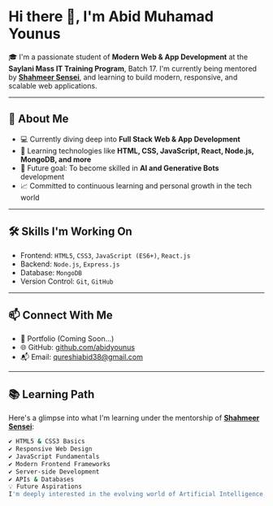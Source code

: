 # Hi there 👋, I'm Abid Muhamad Younus

🎓 I'm a passionate student of **Modern Web & App Development** at the **Saylani Mass IT Training Program**, Batch 17. I'm currently being mentored by [**Shahmeer Sensei**](https://github.com/shahmeersensei/teaching-web-at-smit-batch-17), and learning to build modern, responsive, and scalable web applications.

---

## 🚀 About Me

- 💻 Currently diving deep into **Full Stack Web & App Development**
- 🌱 Learning technologies like **HTML, CSS, JavaScript, React, Node.js, MongoDB, and more**
- 🤖 Future goal: To become skilled in **AI and Generative Bots** development
- 📈 Committed to continuous learning and personal growth in the tech world

---

## 🛠️ Skills I'm Working On

- Frontend: `HTML5`, `CSS3`, `JavaScript (ES6+)`, `React.js`
- Backend: `Node.js`, `Express.js`
- Database: `MongoDB`
- Version Control: `Git`, `GitHub`

---

## 📫 Connect With Me

- 💼 Portfolio (Coming Soon...)
- 🌐 GitHub: [github.com/abidyounus](https://github.com/abidyounus)
- 📬 Email: qureshiabid38@gmail.com

---

## 📚 Learning Path

Here's a glimpse into what I'm learning under the mentorship of [**Shahmeer Sensei**](https://github.com/shahmeersensei/teaching-web-at-smit-batch-17):

```bash
✔ HTML5 & CSS3 Basics  
✔ Responsive Web Design  
✔ JavaScript Fundamentals  
✔ Modern Frontend Frameworks  
✔ Server-side Development  
✔ APIs & Databases  
💡 Future Aspirations
I'm deeply interested in the evolving world of Artificial Intelligence, particularly Generative AI Bots. I aspire to combine modern web technologies with AI to build intelligent, user-friendly applications that make a real-world impact.
